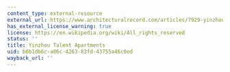 ```yaml
---
content_type: external-resource
external_url: https://www.architecturalrecord.com/articles/7929-yinzhou-talent-apartments
has_external_license_warning: true
license: https://en.wikipedia.org/wiki/All_rights_reserved
status: ''
title: Yinzhou Talent Apartments
uid: b6b1db6c-a06c-4263-83fd-43755a46c0ed
wayback_url: ''
---
```

